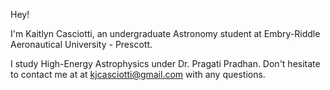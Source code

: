 Hey!

I'm Kaitlyn Casciotti, an undergraduate Astronomy student at Embry-Riddle Aeronautical University - Prescott. 

I study High-Energy Astrophysics under Dr. Pragati Pradhan. 
Don't hesitate to contact me at at kjcasciotti@gmail.com with any questions. 

<!---
kjcasciotti/kjcasciotti is a ✨ special ✨ repository because its `README.md` (this file) appears on your GitHub profile.
You can click the Preview link to take a look at your changes.
--->
